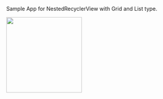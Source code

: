 Sample App for NestedRecyclerView with Grid and List type.


<img src="[https://user-images.githubusercontent.com/link-to-your-image.png](https://github.com/monikamiyani/NestedRecyclerView-With-Grid-List/assets/88763490/598eca75-ee26-4d48-844f-808fc55ffd1c)https://github.com/monikamiyani/NestedRecyclerView-With-Grid-List/assets/88763490/598eca75-ee26-4d48-844f-808fc55ffd1c" width="200" height="200" />

